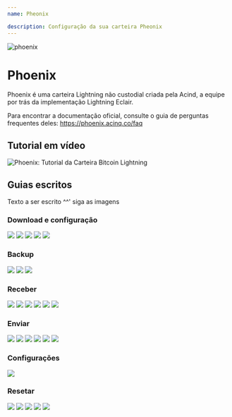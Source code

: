 ```yaml
---
name: Pheonix

description: Configuração da sua carteira Pheonix
---
```


![phoenix](assets/cover.jpeg)

# Phoenix

Phoenix é uma carteira Lightning não custodial criada pela Acind, a equipe por trás da implementação Lightning Eclair.

Para encontrar a documentação oficial, consulte o guia de perguntas frequentes deles: https://phoenix.acinq.co/faq

## Tutorial em vídeo

![ Phoenix: Tutorial da Carteira Bitcoin Lightning](https://www.youtube.com/watch?v=Cx5PK1H5OR0)

## Guias escritos

Texto a ser escrito ^^' siga as imagens

### Download e configuração

![](assets/screenshot1.jpeg)
![](assets/screenshot2.jpeg)
![](assets/screenshot3.jpeg)
![](assets/screenshot4.jpeg)
![](assets/screenshot5.jpeg)

### Backup

![](assets/screenshot6.jpeg)
![](assets/screenshot7.jpeg)
![](assets/screenshot8.jpeg)

### Receber

![](assets/screenshot9.jpeg)
![](assets/screenshot10.jpeg)
![](assets/screenshot11.jpeg)
![](assets/screenshot12.jpeg)
![](assets/screenshot13.jpeg)
![](assets/screenshot14.jpeg)

### Enviar

![](assets/screenshot15.jpeg)
![](assets/screenshot16.jpeg)
![](assets/screenshot17.jpeg)
![](assets/screenshot18.jpeg)
![](assets/screenshot19.jpeg)
![](assets/screenshot20.jpeg)

### Configurações

![](assets/screenshot21.jpeg)

### Resetar

![](assets/screenshot22.jpeg)
![](assets/screenshot23.jpeg)
![](assets/screenshot24.jpeg)
![](assets/screenshot25.jpeg)
![](assets/screenshot26.jpeg)
